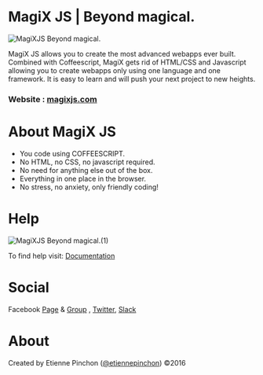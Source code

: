 # MagiX JS | Beyond magical.

![MagiXJS   Beyond magical.](http://i.imgur.com/cA5oxaY.png)

MagiX JS allows you to create the most advanced webapps ever built. Combined with Coffeescript, MagiX gets rid of HTML/CSS and Javascript allowing you to create webapps only using one language and one framework. It is easy to learn and will push your next project to new heights.

### Website : [magixjs.com](https://magixjs.com/)

# About MagiX JS

- You code using COFFEESCRIPT.
- No HTML, no CSS, no javascript required.
- No need for anything else out of the box.
- Everything in one place in the browser.
- No stress, no anxiety, only friendly coding!

# Help

![MagiXJS   Beyond magical.(1)](http://i.imgur.com/Z7tUJY5.png)

To find help visit: [Documentation](https://magixjs.com/learn)

# Social

Facebook [Page](https://www.facebook.com/magixjs/) & [Group](https://www.facebook.com/groups/magixjs/) , [Twitter](https://twitter.com/magixjs), [Slack](https://magixjs.slack.com/shared_invite/MTIxMzQ4NzU4MDg0LTE0ODI4OTgwMjgtNmNiZTUwYzZiMQ) 

# About

Created by Etienne Pinchon ([@etiennepinchon](https://twitter.com/etiennepinchon)) ©2016

